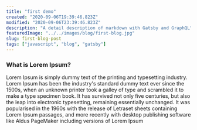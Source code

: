```yaml
---
title: "first demo"
created: "2020-09-06T19:39:46.823Z"
modified: "2020-09-06T23:39:46.823Z"
description: "A detail description of markdown with Gatsby and GraphQL"
featuredImage: "../../images/blog/first-blog.jpg"
slug: first-blog-post
tags: ["javascript", "blog", "gatsby"]
---
```


### What is Lorem Ipsum?

Lorem Ipsum is simply dummy text of the printing and typesetting industry. Lorem Ipsum has been the industry's standard dummy text ever since the 1500s, when an unknown printer took a galley of type and scrambled it to make a type specimen book. It has survived not only five centuries, but also the leap into electronic typesetting, remaining essentially unchanged. It was popularised in the 1960s with the release of Letraset sheets containing Lorem Ipsum passages, and more recently with desktop publishing software like Aldus PageMaker including versions of Lorem Ipsum
